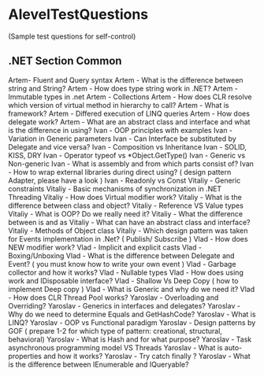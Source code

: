 # AlevelTestQuestions
(Sample test questions for self-control)

## .NET Section Common
Artem- Fluent and Query syntax
Artem - What is the difference between string and String?
Artem - How does type string work in .NET?
Artem - Immutable types in .net
Artem - Collections
Artem - How does CLR resolve which version of virtual method in hierarchy to call?
Artem - What is framework?
Artem - Differed execution of LINQ queries
Artem - How does delegate work?
Artem - What are an abstract class and interface and what is the difference in using?
Ivan - OOP principles with examples
Ivan - Variation in Generic parameters
Ivan - Can Interface be substituted by Delegate and vice versa?
Ivan - Composition vs Inheritance
Ivan - SOLID, KISS, DRY
Ivan - Operator typeof vs *Object.GetType()
Ivan - Generic vs Non-generic
Ivan - What is assembly and from which parts consist of?
Ivan - How to wrap external libraries during direct using? ( design pattern Adapter, please have a look )
Ivan - Readonly vs Const
Vitaliy - Generic constraints
Vitaliy - Basic mechanisms of synchronization in .NET Threading
Vitaliy - How does Virtual modifier work?
Vitaliy - What is the difference between class and object?
Vitaliy - Reference VS Value types
Vitaliy - What is OOP? Do we really need it?
Vitaliy - What the difference between is and as
Vitaliy - What can have an abstract class and interface?
Vitaliy - Methods of Object class
Vitaliy - Which design pattern was taken for Events implementation in .Net? ( Publish/ Subscribe )
Vlad - How does NEW modifier work?
Vlad - Implicit and explicit casts
Vlad - Boxing/Unboxing
Vlad - What is the difference between Delegate and Event? ( you must know how to write your own event )
Vlad - Garbage collector and how it works?
Vlad - Nullable types
Vlad - How does using work and  IDisposable interface?
Vlad - Shallow Vs Deep Copy ( how to implement Deep copy )
Vlad - What is Generic and why do we need it?
Vlad - How does CLR Thread Pool works?
Yaroslav - Overloading and Overriding?
Yaroslav - Generics in interfaces and delegates?
Yaroslav - Why do we need to determine Equals and GetHashCode?
Yaroslav - What is LINQ?
Yaroslav - OOP vs Functional paradigm 
Yaroslav - Design patterns by GOF ( prepare 1-2 for which type of pattern: creational, structural, behavioral)
Yaroslav - What is Hash and for what purpose?
Yaroslav - Task asynchronous programming model VS Threads
Yaroslav - What is auto-properties and how it works?
Yaroslav - Try catch finally ?
Yaroslav - What is the difference between IEnumerable and IQueryable?